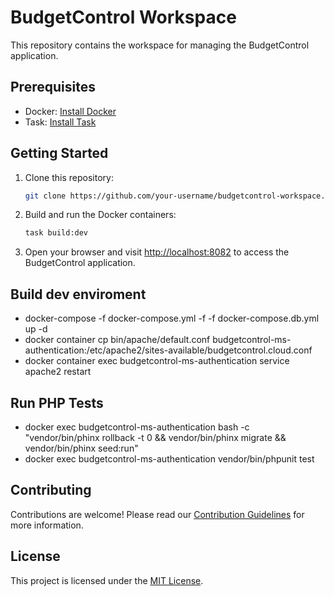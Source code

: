 # BudgetControl Workspace

This repository contains the workspace for managing the BudgetControl application.

## Prerequisites

- Docker: [Install Docker](https://docs.docker.com/get-docker/)
- Task: [Install Task](https://taskfile.dev/#/installation)

## Getting Started

1. Clone this repository:

    ```bash
    git clone https://github.com/your-username/budgetcontrol-workspace.git
    ```

2. Build and run the Docker containers:

    ```bash
    task build:dev
    ```

5. Open your browser and visit [http://localhost:8082](http://localhost:8082) to access the BudgetControl application.

## Build dev enviroment
- docker-compose -f docker-compose.yml -f -f docker-compose.db.yml up -d
- docker container cp bin/apache/default.conf budgetcontrol-ms-authentication:/etc/apache2/sites-available/budgetcontrol.cloud.conf
- docker container exec budgetcontrol-ms-authentication service apache2 restart

## Run PHP Tests
- docker exec budgetcontrol-ms-authentication bash -c "vendor/bin/phinx rollback -t 0 && vendor/bin/phinx migrate && vendor/bin/phinx seed:run" 
- docker exec budgetcontrol-ms-authentication vendor/bin/phpunit test


## Contributing

Contributions are welcome! Please read our [Contribution Guidelines](CONTRIBUTING.md) for more information.

## License

This project is licensed under the [MIT License](LICENSE).